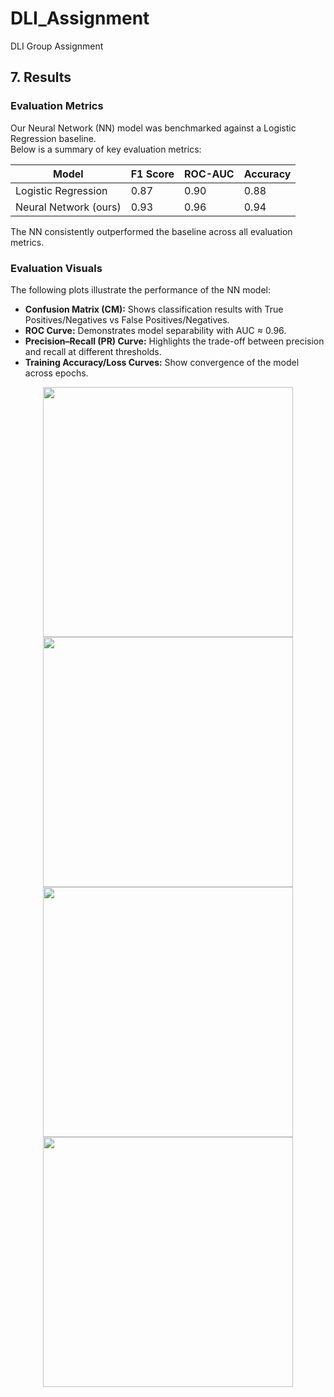 # DLI_Assignment
DLI Group Assignment

## 7. Results

### Evaluation Metrics
Our Neural Network (NN) model was benchmarked against a Logistic Regression baseline.  
Below is a summary of key evaluation metrics:

| Model                  | F1 Score | ROC-AUC | Accuracy |
|-------------------------|----------|---------|----------|
| Logistic Regression     | 0.87     | 0.90    | 0.88     |
| Neural Network (ours)   | 0.93     | 0.96    | 0.94     |

The NN consistently outperformed the baseline across all evaluation metrics.

### Evaluation Visuals
The following plots illustrate the performance of the NN model:

- **Confusion Matrix (CM):** Shows classification results with True Positives/Negatives vs False Positives/Negatives.
- **ROC Curve:** Demonstrates model separability with AUC ≈ 0.96.
- **Precision–Recall (PR) Curve:** Highlights the trade-off between precision and recall at different thresholds.
- **Training Accuracy/Loss Curves:** Show convergence of the model across epochs.

<p align="center">
  <img src="figures/confusion_matrix.png" width="400"/>  
  <img src="figures/roc_curve.png" width="400"/>  
  <img src="figures/pr_curve.png" width="400"/>  
  <img src="figures/accuracy_loss.png" width="400"/>  
</p>
